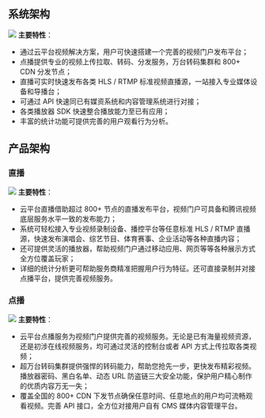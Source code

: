 ## 系统架构
![](http://imgcache.tce.fsphere.cn/image/mc.qcloudimg.com/static/img/22becb36cdc9021c2de44201e953e4ee/image.png)
**主要特性**：
- 通过云平台视频解决方案，用户可快速搭建一个完善的视频门户发布平台；
- 点播提供专业的视频上传拉取、转码、分发服务，万台转码集群和 800+ CDN 分发节点；
- 直播可实时快速发布各类 HLS / RTMP 标准视频直播源，一站接入专业媒体设备和导播台；
- 可通过 API 快速同已有媒资系统和内容管理系统进行对接；
- 各类播放器 SDK 快速整合播放能力至已有应用；
- 丰富的统计功能可提供完善的用户观看行为分析。

## 产品架构
### 直播
![](http://imgcache.tce.fsphere.cn/image/mc.qcloudimg.com/static/img/238b9605aa00be5a174c92faafb380ab/image.png)
**主要特性**：
- 云平台直播借助超过 800+ 节点的直播发布平台，视频门户可具备和腾讯视频底层服务水平一致的发布能力；
- 系统可轻松接入专业视频录制设备、播控平台等任意标准 HLS / RTMP 直播源，快速发布演唱会、综艺节目、体育赛事、企业活动等各种直播内容；
- 还可提供灵活的播放器，帮助视频门户通过移动应用、网页等等各种展示方式全方位覆盖玩家；
- 详细的统计分析更可帮助服务商精准把握用户行为特征。还可直接录制并对接点播平台，提供完善视频服务。

### 点播
![](http://imgcache.tce.fsphere.cn/image/mc.qcloudimg.com/static/img/e6d9b2a136cd6b6e4fbf5beaaa7735dd/image.png)
**主要特性**：
- 云平台点播服务为视频门户提供完善的视频服务。无论是已有海量视频资源，还是初涉在线视频服务，均可通过灵活的控制台或者 API 方式上传拉取各类视频；
- 超万台转码集群提供强悍的转码能力，帮助您抢先一步，更快发布精彩视频。播放器密码、黑白名单、动态 URL 防盗链三大安全功能，保护用户精心制作的优质内容万无一失；
- 覆盖全国的 800+ CDN 下发节点确保任意时间、任意地点的用户均可流畅观看视频。完善 API 接口，全方位对接用户自有 CMS 媒体内容管理平台。

